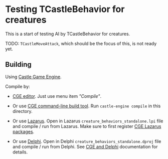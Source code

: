 # Testing TCastleBehavior for creatures

This is a start of testing AI by TCastleBehavior for creatures.

TODO: `TCastleMoveAttack`, which should be the focus of this, is not ready yet.

## Building

Using [Castle Game Engine](https://castle-engine.io/).

Compile by:

- [CGE editor](https://castle-engine.io/manual_editor.php). Just use menu item _"Compile"_.

- Or use [CGE command-line build tool](https://castle-engine.io/build_tool). Run `castle-engine compile` in this directory.

- Or use [Lazarus](https://www.lazarus-ide.org/). Open in Lazarus `creature_behaviors_standalone.lpi` file and compile / run from Lazarus. Make sure to first register [CGE Lazarus packages](https://castle-engine.io/lazarus).

- Or use [Delphi](https://www.embarcadero.com/products/Delphi). Open in Delphi `creature_behaviors_standalone.dproj` file and compile / run from Delphi. See [CGE and Delphi](https://castle-engine.io/delphi) documentation for details.
